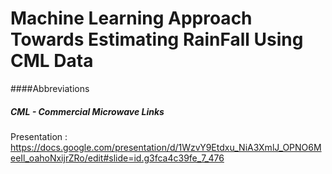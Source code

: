 # Machine Learning Approach Towards Estimating RainFall Using CML Data


####Abbreviations
##### CML - Commercial Microwave Links

Presentation : https://docs.google.com/presentation/d/1WzvY9Etdxu_NiA3XmlJ_OPNO6MeeIl_oahoNxijrZRo/edit#slide=id.g3fca4c39fe_7_476 
